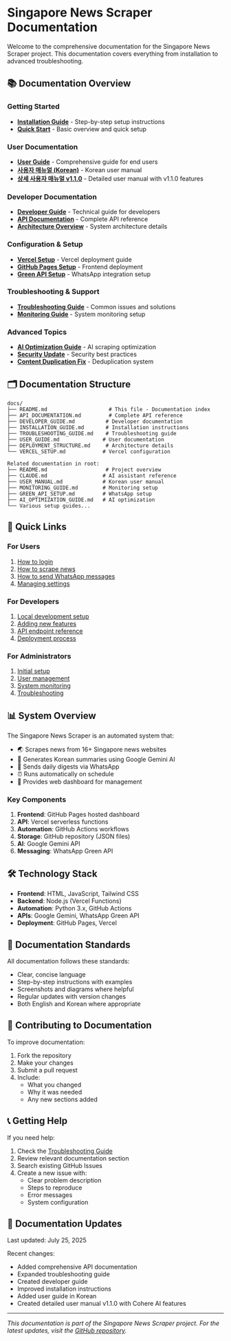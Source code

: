 # Singapore News Scraper Documentation

Welcome to the comprehensive documentation for the Singapore News Scraper project. This documentation covers everything from installation to advanced troubleshooting.

## 📚 Documentation Overview

### Getting Started
- **[Installation Guide](./INSTALLATION_GUIDE.md)** - Step-by-step setup instructions
- **[Quick Start](../README.md)** - Basic overview and quick setup

### User Documentation
- **[User Guide](./USER_GUIDE.md)** - Comprehensive guide for end users
- **[사용자 매뉴얼 (Korean)](../USER_MANUAL.md)** - Korean user manual
- **[상세 사용자 매뉴얼 v1.1.0](./USER_MANUAL_DETAILED.md)** - Detailed user manual with v1.1.0 features

### Developer Documentation
- **[Developer Guide](./DEVELOPER_GUIDE.md)** - Technical guide for developers
- **[API Documentation](./API_DOCUMENTATION.md)** - Complete API reference
- **[Architecture Overview](./DEPLOYMENT_STRUCTURE.md)** - System architecture details

### Configuration & Setup
- **[Vercel Setup](./VERCEL_SETUP.md)** - Vercel deployment guide
- **[GitHub Pages Setup](../GITHUB_PAGES_SETUP.md)** - Frontend deployment
- **[Green API Setup](../GREEN_API_SETUP.md)** - WhatsApp integration setup

### Troubleshooting & Support
- **[Troubleshooting Guide](./TROUBLESHOOTING_GUIDE.md)** - Common issues and solutions
- **[Monitoring Guide](../MONITORING_GUIDE.md)** - System monitoring setup

### Advanced Topics
- **[AI Optimization Guide](../AI_OPTIMIZATION_GUIDE.md)** - AI scraping optimization
- **[Security Update](../SECURITY_UPDATE.md)** - Security best practices
- **[Content Duplication Fix](../CONTENT_DUPLICATION_FIX.md)** - Deduplication system

## 🗂️ Documentation Structure

```
docs/
├── README.md                    # This file - Documentation index
├── API_DOCUMENTATION.md         # Complete API reference
├── DEVELOPER_GUIDE.md          # Developer documentation
├── INSTALLATION_GUIDE.md       # Installation instructions
├── TROUBLESHOOTING_GUIDE.md    # Troubleshooting guide
├── USER_GUIDE.md              # User documentation
├── DEPLOYMENT_STRUCTURE.md     # Architecture details
└── VERCEL_SETUP.md            # Vercel configuration

Related documentation in root:
├── README.md                   # Project overview
├── CLAUDE.md                  # AI assistant reference
├── USER_MANUAL.md             # Korean user manual
├── MONITORING_GUIDE.md        # Monitoring setup
├── GREEN_API_SETUP.md         # WhatsApp setup
├── AI_OPTIMIZATION_GUIDE.md   # AI optimization
└── Various setup guides...
```

## 🚀 Quick Links

### For Users
1. [How to login](./USER_GUIDE.md#로그인)
2. [How to scrape news](./USER_GUIDE.md#뉴스-스크래핑)
3. [How to send WhatsApp messages](./USER_GUIDE.md#whatsapp-전송)
4. [Managing settings](./USER_GUIDE.md#설정-관리)

### For Developers
1. [Local development setup](./DEVELOPER_GUIDE.md#development-setup)
2. [Adding new features](./DEVELOPER_GUIDE.md#adding-new-features)
3. [API endpoint reference](./API_DOCUMENTATION.md#api-endpoints-overview)
4. [Deployment process](./DEVELOPER_GUIDE.md#deployment)

### For Administrators
1. [Initial setup](./INSTALLATION_GUIDE.md#quick-start-15-minutes)
2. [User management](./USER_GUIDE.md#사용자-관리)
3. [System monitoring](../MONITORING_GUIDE.md)
4. [Troubleshooting](./TROUBLESHOOTING_GUIDE.md#quick-diagnostics)

## 📊 System Overview

The Singapore News Scraper is an automated system that:
- 🌏 Scrapes news from 16+ Singapore news websites
- 🤖 Generates Korean summaries using Google Gemini AI
- 📱 Sends daily digests via WhatsApp
- ⏰ Runs automatically on schedule
- 🔧 Provides web dashboard for management

### Key Components
1. **Frontend**: GitHub Pages hosted dashboard
2. **API**: Vercel serverless functions
3. **Automation**: GitHub Actions workflows
4. **Storage**: GitHub repository (JSON files)
5. **AI**: Google Gemini API
6. **Messaging**: WhatsApp Green API

## 🛠️ Technology Stack

- **Frontend**: HTML, JavaScript, Tailwind CSS
- **Backend**: Node.js (Vercel Functions)
- **Automation**: Python 3.x, GitHub Actions
- **APIs**: Google Gemini, WhatsApp Green API
- **Deployment**: GitHub Pages, Vercel

## 📝 Documentation Standards

All documentation follows these standards:
- Clear, concise language
- Step-by-step instructions with examples
- Screenshots and diagrams where helpful
- Regular updates with version changes
- Both English and Korean where appropriate

## 🤝 Contributing to Documentation

To improve documentation:
1. Fork the repository
2. Make your changes
3. Submit a pull request
4. Include:
   - What you changed
   - Why it was needed
   - Any new sections added

## 📞 Getting Help

If you need help:
1. Check the [Troubleshooting Guide](./TROUBLESHOOTING_GUIDE.md)
2. Review relevant documentation section
3. Search existing GitHub Issues
4. Create a new issue with:
   - Clear problem description
   - Steps to reproduce
   - Error messages
   - System configuration

## 🔄 Documentation Updates

Last updated: July 25, 2025

Recent changes:
- Added comprehensive API documentation
- Expanded troubleshooting guide
- Created developer guide
- Improved installation instructions
- Added user guide in Korean
- Created detailed user manual v1.1.0 with Cohere AI features

---

*This documentation is part of the Singapore News Scraper project. For the latest updates, visit the [GitHub repository](https://github.com/djyalu/singapore_news_github).*